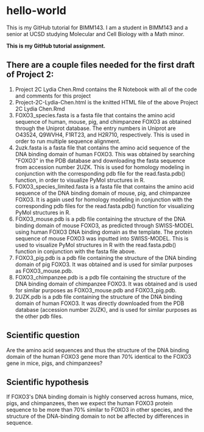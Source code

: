 # hello-world
This is my GitHub tutorial for BIMM143.
I am a student in BIMM143 and a senior at UCSD studying Molecular and Cell Biology with a Math minor.

**This is my GitHub tutorial assignment.**

## There are a couple files needed for the first draft of Project 2:
1) Project 2C Lydia Chen.Rmd contains the R Notebook with all of the code and comments for this project
2) Project-2C-Lydia-Chen.html is the knitted HTML file of the above Project 2C Lydia Chen.Rmd
3) FOXO3_species.fasta is a fasta file that contains the amino acid sequence of human, mouse, pig, and chimpanzee FOXO3 as obtained through the Uniprot database. The entry numbers in Uniprot are O43524, Q9WVH4, F1RT23, and H2R710, respectively. This is used in order to run multiple sequence alignment. 
4) 2uzk.fasta is a fasta file that contains the amino acid sequence of the DNA binding domain of human FOXO3. This was obtained by searching "FOXO3" in the PDB database and downloading the fasta sequence from accession number 2UZK. This is used for homology modeling in conjunction with the corresponding pdb file for the read.fasta.pdb() function, in order to visualize PyMol structures in R.
5) FOXO3_species_limited.fasta is a fasta file that contains the amino acid sequence of the DNA binding domain of mouse, pig, and chimpanzee FOXO3. It is again used for homology modeling in conjunction with the corresponding pdb files for the read.fasta.pdb() function for visualizing PyMol structures in R.
6) FOXO3_mouse.pdb is a pdb file containing the structure of the DNA binding domain of mouse FOXO3, as predicted through SWISS-MODEL using human FOXO3 DNA binding domain as the template. The protein sequence of mouse FOXO3 was inputted into SWISS-MODEL. This is used to visualize PyMol structures in R with the read.fasta.pdb() function in conjunction with the fasta file above.
7) FOXO3_pig.pdb is a pdb file containing the structure of the DNA binding domain of pig FOXO3. It was obtained and is used for similar purposes as FOXO3_mouse.pdb.
8) FOXO3_chimpanzee.pdb is a pdb file containing the structure of the DNA binding domain of chimpanzee FOXO3. It was obtained and is used for similar purposes as FOXO3_mouse.pdb and FOXO3_pig.pdb.
9) 2UZK.pdb is a pdb file containing the structure of the DNA binding domain of human FOXO3. It was directly downloaded from the PDB database (accession number 2UZK), and is used for similar purposes as the other pdb files.

## Scientific question
Are the amino acid sequences and thus the structure of the DNA binding domain of the human FOXO3 gene more than 70% identical to the FOXO3 gene in mice, pigs, and chimpanzees?

## Scientific hypothesis
If FOXO3's DNA binding domain is highly conserved across humans, mice, pigs, and chimpanzees, then we expect the human FOXO3 protein sequence to be more than 70% similar to FOXO3 in other species, and the structure of the DNA-binding domain to not be affected by differences in sequence.
